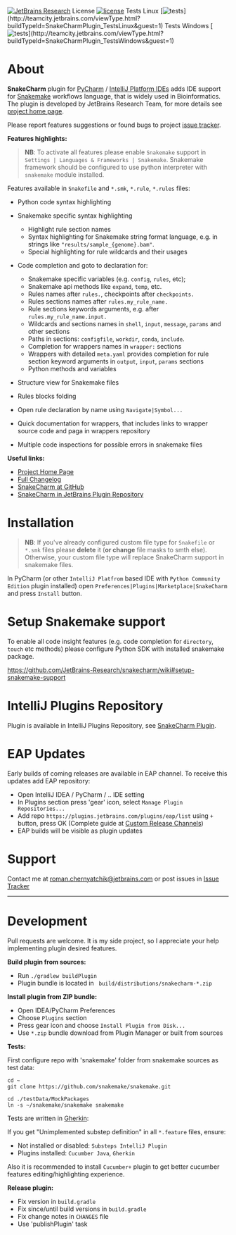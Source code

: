 [![JetBrains Research](https://jb.gg/badges/research.svg)](https://confluence.jetbrains.com/display/ALL/JetBrains+on+GitHub)
License [![license](https://img.shields.io/github/license/mashape/apistatus.svg)](https://opensource.org/licenses/MIT)
Tests Linux [![tests](http://teamcity.jetbrains.com/app/rest/builds/buildType:(id:SnakeCharmPlugin_TestsLinux)/statusIcon.svg)](http://teamcity.jetbrains.com/viewType.html?buildTypeId=SnakeCharmPlugin_TestsLinux&guest=1)
Tests Windows [![tests](http://teamcity.jetbrains.com/app/rest/builds/buildType:(id:SnakeCharmPlugin_TestsWindows)/statusIcon.svg)](http://teamcity.jetbrains.com/viewType.html?buildTypeId=SnakeCharmPlugin_TestsWindows&guest=1)

# About
<!-- Plugin description -->
**SnakeCharm** plugin for [PyCharm](https://www.jetbrains.com/pycharm/) / [IntelliJ Platform IDEs](https://www.jetbrains.com/products.html?fromMenu#type=ide) adds IDE support for [Snakemake](https://snakemake.readthedocs.io/en/stable/) workflows language, that is widely used in Bioinformatics. The plugin is developed by JetBrains Research Team, for more details see [project home page](https://research.jetbrains.org/groups/biolabs/projects?project_id=57).

Please report features suggestions or found bugs to project [issue tracker](https://github.com/JetBrains-Research/snakecharm/issues).

**Features highlights:**
> **NB**: To activate all features please enable `Snakemake` support in `Settings | Languages & Frameworks | Snakemake`. Snakemake framework should be configured to use python interpreter with `snakemake` module installed.

Features available in `Snakefile` and `*.smk`, `*.rule`, `*.rules` files:
* Python code syntax highlighting
* Snakemake specific syntax highlighting
    * Highlight rule section names 
    * Syntax highlighting for Snakemake string format language, e.g. in strings like `"results/sample_{genome}.bam"`.
    * Special highlighting for rule wildcards and their usages
* Code completion and goto to declaration for:
  * Snakemake specific variables (e.g. `config`, `rules`,  etc);
  * Snakemake api methods like `expand`, `temp`, etc.
  * Rules names after `rules.`, checkpoints after `checkpoints.`
  * Rules sections names after `rules.my_rule_name.`
  * Rule sections keywords arguments, e.g. after `rules.my_rule_name.input.`
  * Wildcards and sections names in `shell`, `input`, `message`, `params` and other sections
  * Paths in sections: `configfile`, `workdir`, `conda`, `include`.
  * Completion for wrappers names in `wrapper:` sections
  * Wrappers with detailed `meta.yaml` provides completion for rule section keyword arguments in `output`, `input`, `params` sections
  * Python methods and variables

* Structure view for Snakemake files
* Rules blocks folding
* Open rule declaration by name using `Navigate|Symbol...`
* Quick documentation for wrappers, that includes links to wrapper source code and paga in wrappers repository
* Multiple code inspections for possible errors in snakemake files
  
**Useful links:**
* [Project Home Page](https://research.jetbrains.org/groups/biolabs/projects?project_id=57)
* [Full Changelog](https://github.com/JetBrains-Research/snakecharm/blob/master/CHANGELOG.md)
* [SnakeCharm at GitHub](https://github.com/JetBrains-Research/snakecharm)           
* [SnakeCharm in JetBrains Plugin Repository](https://plugins.jetbrains.com/plugin/11947-snakecharm)
<!-- Plugin description end -->

# Installation

> **NB**: If you've already configured custom file type for `Snakefile` or `*.smk` files please **delete** it (**or change** file masks to smth else). Otherwise, your custom file type will replace SnakeCharm support in snakemake files.

In PyCharm (or other `IntelliJ Platfrom` based IDE with `Python Community Edition` plugin installed) open `Preferences|Plugins|Marketplace|SnakeCharm` and press `Install` button.

# Setup Snakemake support

To enable all code insight features (e.g. code completion for `directory`, `touch` etc methods) please configure Python SDK with installed snakemake package.

https://github.com/JetBrains-Research/snakecharm/wiki#setup-snakemake-support

# IntelliJ Plugins Repository
Plugin is available in IntelliJ Plugins Repository, see [SnakeCharm Plugin](https://plugins.jetbrains.com/plugin/11947-snakecharm).

# EAP Updates
Early builds of coming releases are available in EAP channel. To receive this updates add EAP repository:
* Open IntelliJ IDEA / PyCharm / .. IDE setting
* In Plugins section press 'gear' icon, select `Manage Plugin Repositories...`
* Add repo `https://plugins.jetbrains.com/plugins/eap/list` using `+` button, press OK
(Complete guide at [Custom Release Channels](https://www.jetbrains.org/intellij/sdk/docs/plugin_repository/custom_channels.html))
* EAP builds will be visible as plugin updates

# Support
Contact me at roman.chernyatchik@jetbrains.com or post issues in [Issue Tracker](https://github.com/JetBrains-Research/snakecharm/issues)

---

# Development

Pull requests are welcome. It is my side project, so I appreciate your help implementing plugin desired features.

**Build plugin from sources:**
* Run `./gradlew buildPlugin`
* Plugin bundle is located in ` build/distributions/snakecharm-*.zip`

**Install plugin from ZIP bundle:**
* Open IDEA/PyCharm Preferences
* Choose `Plugins` section
* Press gear icon and choose `Install Plugin from Disk...`
* Use `*.zip` bundle download from Plugin Manager or built from sources 

**Tests:**

First configure repo with 'snakemake' folder from snakemake sources as test data:
```shell
cd ~
git clone https://github.com/snakemake/snakemake.git

cd ./testData/MockPackages
ln -s ~/snakemake/snakemake snakemake
```

Tests are written in [Gherkin](https://cucumber.io/docs/gherkin):

If you get "Unimplemented substep definition" in all `*.feature` files, ensure:
  * Not installed or disabled: `Substeps IntelliJ Plugin` 
  * Plugins installed: `Cucumber Java`, `Gherkin`

Also it is recommended to install `Cucumber+` plugin to get better cucumber features editing/highlighting experience.
  
**Release plugin:**
* Fix version in `build.gradle`
* Fix since/until build versions in `build.gradle`
* Fix change notes in `CHANGES` file
* Use 'publishPlugin' task
